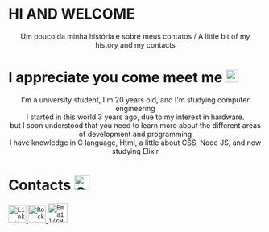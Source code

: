 # HI AND WELCOME

<p align="center">
Um pouco da minha história e sobre meus contatos / A little bit of my history and my contacts<br/>
</p>

# I appreciate you come meet me <img src="https://github.com/CarlosSSilva/Hi_and_Welcome/blob/main/large.jpg" width="25" alt="Hi png" /></h2>

<p align="center">
  I'm a university student, I'm 20 years old, and I'm studying computer engineering <br/>
  I started in this world 3 years ago, due to my interest in hardware. <br/>
  but I soon understood that you need to learn more about the different areas of development and programming <br/>
  I have knowledge in C language, Html, a little about CSS, Node JS, and now studying Elixir <br/>
</p>

# Contacts <img width="30" src="https://www.flaticon.com/svg/vstatic/svg/1364/1364852.svg?token=exp=1614004289~hmac=bf003fe4d11824061579f26e3a4c2205" alt="Contact_logo" />
<span>
  <a href="https://www.linkedin.com/in/carlossilvallf/">
    <code><img alt="Linkedin: " width="35" src="https://www.flaticon.com/svg/vstatic/svg/174/174857.svg?token=exp=1614003979~hmac=25ef549af25156ce85709a8b3e45c569" alt="linkedin_logo" /></code>
  </a>
  
<span>
  <a href="https://app.rocketseat.com.br/me/carlos-andre-correa-da-silva-1572324051">
    <code><img alt="Rocketseat: " width="35" src="https://www.flaticon.com/svg/vstatic/svg/1067/1067357.svg?token=exp=1614004594~hmac=485be452138bf48dfafc76e1b3becb41" alt="Rocketseat_logo" /></code>
  </a>
  
  <a href="carlossilvallf@gmail.com">
    <code><img alt="Email(GMAIL):" width="39" src="https://www.flaticon.com/svg/vstatic/svg/732/732200.svg?token=exp=1614004066~hmac=bc47c68ea74dc9bfd48be0e14b47e375" alt="Gmail_logo" /></code>
  </a>
</span>

<br/><br/>


